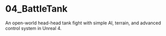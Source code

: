 # 04_BattleTank
An open-world head-head tank fight with simple AI, terrain, and advanced control system in Unreal 4.
